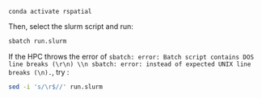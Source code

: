 ```
conda activate rspatial
```

Then, select the slurm script and run:

```bash
sbatch run.slurm
```

If the HPC throws the error of `sbatch: error: Batch script contains DOS line breaks (\r\n) \\n sbatch: error: instead of expected UNIX line breaks (\n).`, try :

```bash
sed -i 's/\r$//' run.slurm
```     